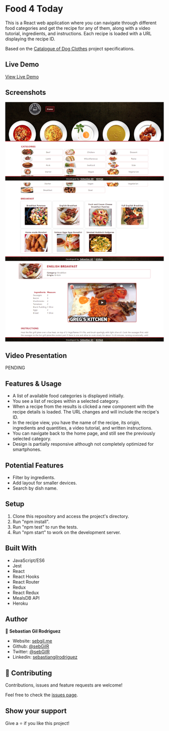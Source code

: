 # Food 4 Today

This is a React web application where you can navigate through different food categories and get the recipe for any of them, along with a video tutorial, ingredients, and instructions. Each recipe is loaded with a URL displaying the recipe ID.

Based on the [Catalogue of Dog Clothes](https://www.notion.so/Catalogue-of-Dog-Clothes-8bf1512b8ab34fa28848beb8ab698a32) project specifications.

## Live Demo

[View Live Demo](https://foodfortoday.herokuapp.com/)

## Screenshots

![screenshot](./public/screenshot.png)

## Video Presentation

PENDING

## Features & Usage

- A list of available food categories is displayed initially.
- You see a list of recipes within a selected category.
- When a recipe from the results is clicked a new component with the recipe details is loaded. The URL changes and will include the recipe's ID.
- In the recipe view, you have the name of the recipe, its origin, ingredients and quantities, a video tutorial, and written instructions.
- You can navigate back to the home page, and still see the previously selected category.
- Design is partially responsive although not completely optimized for smartphones.

## Potential Features

- Filter by ingredients.
- Add layout for smaller devices.
- Search by dish name.

## Setup

1. Clone this repository and access the project's directory.
2. Run "npm install".
3. Run "npm test" to run the tests.
4. Run "npm start" to work on the development server.

## Built With

- JavaScript/ES6
- Jest
- React
- React Hooks
- React Router
- Redux
- React Redux
- MealsDB API
- Heroku

## Author

👤 **Sebastian Gil Rodriguez**

- Website: [sebgil.me](https://sebgil.me)
- Github: [@sebGilR](https://github.com/sebGilR)
- Twitter: [@sebGilR](https://twitter.com/sebGilR)
- Linkedin: [sebastiangilrodriguez](https://www.linkedin.com/in/sebastiangilrodriguez)

## 🤝 Contributing

Contributions, issues and feature requests are welcome!

Feel free to check the [issues page](https://github.com/sebGilR/food4today/issues).

## Show your support

Give a ⭐️ if you like this project!
